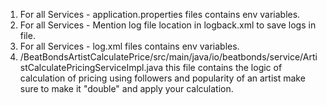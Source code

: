 1. For all Services - application.properties files contains env variables.
2. For all Services - Mention log file location in logback.xml to save logs in file.
3. For all Services - log.xml files contains env variables.
4. /BeatBondsArtistCalculatePrice/src/main/java/io/beatbonds/service/ArtistCalculatePricingServiceImpl.java this file contains the logic of calculation of pricing using followers and popularity of an artist make sure to make it "double" and apply your calculation.


